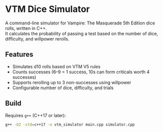 # VTM Dice Simulator

A command-line simulator for Vampire: The Masquerade 5th Edition dice rolls, written in C++.  
It calculates the probability of passing a test based on the number of dice, difficulty, and willpower rerolls.

## Features

- Simulates d10 rolls based on VTM V5 rules
- Counts successes (6–9 = 1 success, 10s can form criticals worth 4 successes)
- Supports rerolling up to 3 non-successes using willpower
- Configurable number of dice, difficulty, and trials

## Build

Requires `g++` (C++17 or later):

```bash
g++ -O2 -std=c++17 -o vtm_simulator main.cpp simulator.cpp

